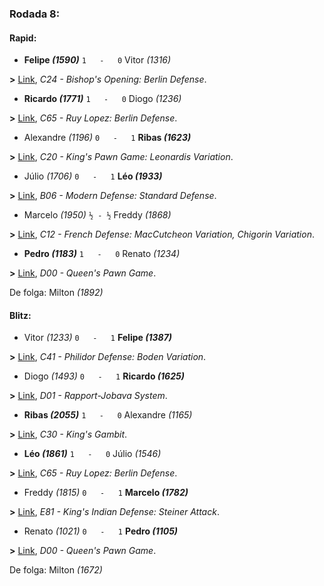 ### Rodada 8:

#### Rapid:

* **Felipe *(1590)*** `1   -   0` Vitor *(1316)* 

**>** [Link](https://www.lichess.org/il8Y1UYr), *C24 - Bishop's Opening: Berlin Defense*.
* **Ricardo *(1771)*** `1   -   0` Diogo *(1236)* 

**>** [Link](https://www.lichess.org/676T5NmF), *C65 - Ruy Lopez: Berlin Defense*.
* Alexandre *(1196)* `0   -   1` **Ribas *(1623)*** 

**>** [Link](https://www.lichess.org/v82wftGd), *C20 - King's Pawn Game: Leonardis Variation*.
* Júlio *(1706)* `0   -   1` **Léo *(1933)*** 

**>** [Link](https://www.lichess.org/Y3GmBysX), *B06 - Modern Defense: Standard Defense*.
* Marcelo *(1950)* `½ - ½` Freddy *(1868)* 

**>** [Link](https://www.lichess.org/ULDJhyiK), *C12 - French Defense: MacCutcheon Variation, Chigorin Variation*.
* **Pedro *(1183)*** `1   -   0` Renato *(1234)* 

**>** [Link](https://www.lichess.org/eHkRZq9s), *D00 - Queen's Pawn Game*.

De folga: Milton *(1892)*

#### Blitz:

* Vitor *(1233)* `0   -   1` **Felipe *(1387)*** 

**>** [Link](https://www.lichess.org/PoxhQGHP), *C41 - Philidor Defense: Boden Variation*.
* Diogo *(1493)* `0   -   1` **Ricardo *(1625)*** 

**>** [Link](https://www.lichess.org/tOKohgQf), *D01 - Rapport-Jobava System*.
* **Ribas *(2055)*** `1   -   0` Alexandre *(1165)* 

**>** [Link](https://www.lichess.org/1QNCTqCm), *C30 - King's Gambit*.
* **Léo *(1861)*** `1   -   0` Júlio *(1546)* 

**>** [Link](https://www.lichess.org/vhpeAYWf), *C65 - Ruy Lopez: Berlin Defense*.
* Freddy *(1815)* `0   -   1` **Marcelo *(1782)*** 

**>** [Link](https://www.lichess.org/aQvQgFvB), *E81 - King's Indian Defense: Steiner Attack*.
* Renato *(1021)* `0   -   1` **Pedro *(1105)*** 

**>** [Link](https://www.lichess.org/xt6SEfF6), *D00 - Queen's Pawn Game*.

De folga: Milton *(1672)*

